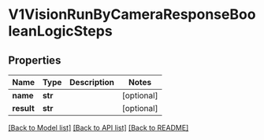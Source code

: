 # V1VisionRunByCameraResponseBooleanLogicSteps

## Properties
Name | Type | Description | Notes
------------ | ------------- | ------------- | -------------
**name** | **str** |  | [optional] 
**result** | **str** |  | [optional] 

[[Back to Model list]](../README.md#documentation-for-models) [[Back to API list]](../README.md#documentation-for-api-endpoints) [[Back to README]](../README.md)


